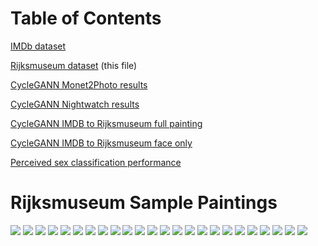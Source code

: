 # Table of Contents
[IMDb dataset](./IMDB.md)

[Rijksmuseum dataset](./Rijks.md) (this file)

[CycleGANN Monet2Photo results](./Monet2PhotoResults.md)

[CycleGANN Nightwatch results](./NightwatchResults.md)

[CycleGANN IMDB to Rijksmuseum full painting](./IMDB2RijksFullResults.md)

[CycleGANN IMDB to Rijksmuseum face only](./README.md)

[Perceived sex classification performance](./ClassificationResults.md)
# Rijksmuseum Sample Paintings
![](./Paintings/0001758_SK-A-768.jpg)
![](./Paintings/0001770_SK-A-4835.jpg)
![](./Paintings/0001795_SK-A-4802.jpg)
![](./Paintings/0001969_SK-A-587.jpg)
![](./Paintings/0001998_SK-A-2104.jpg)
![](./Paintings/0002103_SK-A-4561.jpg)
![](./Paintings/0002443_SK-A-320.jpg)
![](./Paintings/0002983_SK-A-714.jpg)
![](./Paintings/0003457_SK-A-260.jpg)
![](./Paintings/0003545_SK-A-514.jpg)
![](./Paintings/0003546_SK-A-515.jpg)
![](./Paintings/0003556_SK-A-530.jpg)
![](./Paintings/0003784_SK-A-1255.jpg)
![](./Paintings/0003801_SK-A-1324.jpg)
![](./Paintings/0003978_SK-A-2063.jpg)
![](./Paintings/0004544_SK-A-1908.jpg)
![](./Paintings/0005083_SK-A-2827.jpg)
![](./Paintings/0005172_SK-A-3745.jpg)
![](./Paintings/0005361_SK-A-4257.jpg)
![](./Paintings/0005459_SK-A-4377.jpg)
![](./Paintings/0005561_SK-A-4491.jpg)
![](./Paintings/0005581_SK-A-4514.jpg)
![](./Paintings/0005864_SK-A-1904.jpg)
![](./Paintings/0005883_SK-A-3862.jpg)